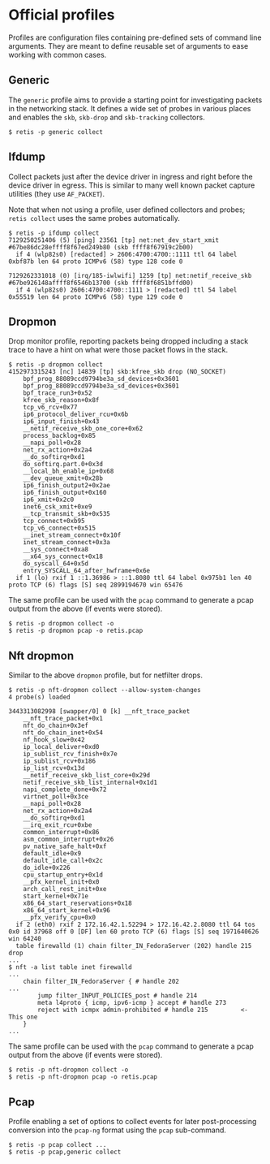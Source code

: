 # Official profiles

Profiles are configuration files containing pre-defined sets of command line
arguments. They are meant to define reusable set of arguments to ease working
with common cases.

## Generic

The `generic` profile aims to provide a starting point for investigating
packets in the networking stack. It defines a wide set of probes in various
places and enables the `skb`, `skb-drop` and `skb-tracking` collectors.

```none
$ retis -p generic collect
```

## Ifdump

Collect packets just after the device driver in ingress and right before the
device driver in egress. This is similar to many well known packet capture
utilities (they use `AF_PACKET`).

Note that when not using a profile, user defined collectors and probes;
`retis collect` uses the same probes automatically.

```none
$ retis -p ifdump collect
7129250251406 (5) [ping] 23561 [tp] net:net_dev_start_xmit #67be86dc28effff8f67ed249b80 (skb ffff8f67919c2b00)
  if 4 (wlp82s0) [redacted] > 2606:4700:4700::1111 ttl 64 label 0xbf87b len 64 proto ICMPv6 (58) type 128 code 0

7129262331018 (0) [irq/185-iwlwifi] 1259 [tp] net:netif_receive_skb #67be926148affff8f6546b13700 (skb ffff8f6851bffd00)
  if 4 (wlp82s0) 2606:4700:4700::1111 > [redacted] ttl 54 label 0x55519 len 64 proto ICMPv6 (58) type 129 code 0
```

## Dropmon

Drop monitor profile, reporting packets being dropped including a stack trace to
have a hint on what were those packet flows in the stack.

```none
$ retis -p dropmon collect
4152973315243 [nc] 14839 [tp] skb:kfree_skb drop (NO_SOCKET)
    bpf_prog_88089ccd9794be3a_sd_devices+0x3601
    bpf_prog_88089ccd9794be3a_sd_devices+0x3601
    bpf_trace_run3+0x52
    kfree_skb_reason+0x8f
    tcp_v6_rcv+0x77
    ip6_protocol_deliver_rcu+0x6b
    ip6_input_finish+0x43
    __netif_receive_skb_one_core+0x62
    process_backlog+0x85
    __napi_poll+0x28
    net_rx_action+0x2a4
    __do_softirq+0xd1
    do_softirq.part.0+0x3d
    __local_bh_enable_ip+0x68
    __dev_queue_xmit+0x28b
    ip6_finish_output2+0x2ae
    ip6_finish_output+0x160
    ip6_xmit+0x2c0
    inet6_csk_xmit+0xe9
    __tcp_transmit_skb+0x535
    tcp_connect+0xb95
    tcp_v6_connect+0x515
    __inet_stream_connect+0x10f
    inet_stream_connect+0x3a
    __sys_connect+0xa8
    __x64_sys_connect+0x18
    do_syscall_64+0x5d
    entry_SYSCALL_64_after_hwframe+0x6e
  if 1 (lo) rxif 1 ::1.36986 > ::1.8080 ttl 64 label 0x975b1 len 40 proto TCP (6) flags [S] seq 2899194670 win 65476
```

The same profile can be used with the `pcap` command to generate a pcap output
from the above (if events were stored).

```none
$ retis -p dropmon collect -o
$ retis -p dropmon pcap -o retis.pcap
```

## Nft dropmon

Similar to the above `dropmon` profile, but for netfilter drops.

```none
$ retis -p nft-dropmon collect --allow-system-changes
4 probe(s) loaded

3443313082998 [swapper/0] 0 [k] __nft_trace_packet
    __nft_trace_packet+0x1
    nft_do_chain+0x3ef
    nft_do_chain_inet+0x54
    nf_hook_slow+0x42
    ip_local_deliver+0xd0
    ip_sublist_rcv_finish+0x7e
    ip_sublist_rcv+0x186
    ip_list_rcv+0x13d
    __netif_receive_skb_list_core+0x29d
    netif_receive_skb_list_internal+0x1d1
    napi_complete_done+0x72
    virtnet_poll+0x3ce
    __napi_poll+0x28
    net_rx_action+0x2a4
    __do_softirq+0xd1
    __irq_exit_rcu+0xbe
    common_interrupt+0x86
    asm_common_interrupt+0x26
    pv_native_safe_halt+0xf
    default_idle+0x9
    default_idle_call+0x2c
    do_idle+0x226
    cpu_startup_entry+0x1d
    __pfx_kernel_init+0x0
    arch_call_rest_init+0xe
    start_kernel+0x71e
    x86_64_start_reservations+0x18
    x86_64_start_kernel+0x96
    __pfx_verify_cpu+0x0
  if 2 (eth0) rxif 2 172.16.42.1.52294 > 172.16.42.2.8080 ttl 64 tos 0x0 id 37968 off 0 [DF] len 60 proto TCP (6) flags [S] seq 1971640626 win 64240
  table firewalld (1) chain filter_IN_FedoraServer (202) handle 215 drop
...
$ nft -a list table inet firewalld
...
	chain filter_IN_FedoraServer { # handle 202
...
		jump filter_INPUT_POLICIES_post # handle 214
		meta l4proto { icmp, ipv6-icmp } accept # handle 273
		reject with icmpx admin-prohibited # handle 215         <- This one
	}
...
```

The same profile can be used with the `pcap` command to generate a pcap output
from the above (if events were stored).

```none
$ retis -p nft-dropmon collect -o
$ retis -p nft-dropmon pcap -o retis.pcap
```

## Pcap

Profile enabling a set of options to collect events for later post-processing
conversion into the `pcap-ng` format using the `pcap` sub-command.

```none
$ retis -p pcap collect ...
$ retis -p pcap,generic collect
```

